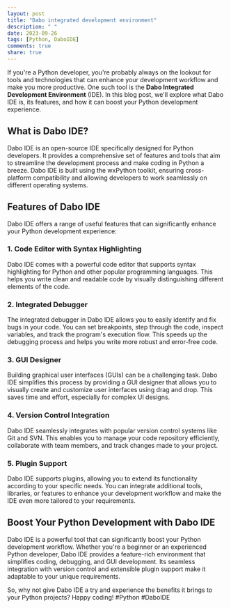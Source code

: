 ```yaml
---
layout: post
title: "Dabo integrated development environment"
description: " "
date: 2023-09-26
tags: [Python, DaboIDE]
comments: true
share: true
---
```


If you're a Python developer, you're probably always on the lookout for tools and technologies that can enhance your development workflow and make you more productive. One such tool is the **Dabo Integrated Development Environment** (IDE). In this blog post, we'll explore what Dabo IDE is, its features, and how it can boost your Python development experience.

## What is Dabo IDE?
Dabo IDE is an open-source IDE specifically designed for Python developers. It provides a comprehensive set of features and tools that aim to streamline the development process and make coding in Python a breeze. Dabo IDE is built using the wxPython toolkit, ensuring cross-platform compatibility and allowing developers to work seamlessly on different operating systems.

## Features of Dabo IDE
Dabo IDE offers a range of useful features that can significantly enhance your Python development experience:

### 1. Code Editor with Syntax Highlighting
Dabo IDE comes with a powerful code editor that supports syntax highlighting for Python and other popular programming languages. This helps you write clean and readable code by visually distinguishing different elements of the code.

### 2. Integrated Debugger
The integrated debugger in Dabo IDE allows you to easily identify and fix bugs in your code. You can set breakpoints, step through the code, inspect variables, and track the program's execution flow. This speeds up the debugging process and helps you write more robust and error-free code.

### 3. GUI Designer
Building graphical user interfaces (GUIs) can be a challenging task. Dabo IDE simplifies this process by providing a GUI designer that allows you to visually create and customize user interfaces using drag and drop. This saves time and effort, especially for complex UI designs.

### 4. Version Control Integration
Dabo IDE seamlessly integrates with popular version control systems like Git and SVN. This enables you to manage your code repository efficiently, collaborate with team members, and track changes made to your project.

### 5. Plugin Support
Dabo IDE supports plugins, allowing you to extend its functionality according to your specific needs. You can integrate additional tools, libraries, or features to enhance your development workflow and make the IDE even more tailored to your requirements.

## Boost Your Python Development with Dabo IDE
Dabo IDE is a powerful tool that can significantly boost your Python development workflow. Whether you're a beginner or an experienced Python developer, Dabo IDE provides a feature-rich environment that simplifies coding, debugging, and GUI development. Its seamless integration with version control and extensible plugin support make it adaptable to your unique requirements.

So, why not give Dabo IDE a try and experience the benefits it brings to your Python projects? Happy coding! #Python #DaboIDE